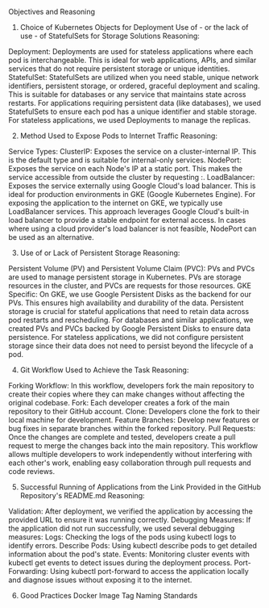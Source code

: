 Objectives and Reasoning
1. Choice of Kubernetes Objects for Deployment
Use of - or the lack of use - of StatefulSets for Storage Solutions
Reasoning:

Deployment: Deployments are used for stateless applications where each pod is interchangeable. This is ideal for web applications, APIs, and similar services that do not require persistent storage or unique identities.
StatefulSet: StatefulSets are utilized when you need stable, unique network identifiers, persistent storage, or ordered, graceful deployment and scaling. This is suitable for databases or any service that maintains state across restarts.
For applications requiring persistent data (like databases), we used StatefulSets to ensure each pod has a unique identifier and stable storage. For stateless applications, we used Deployments to manage the replicas.

2. Method Used to Expose Pods to Internet Traffic
Reasoning:

Service Types:
ClusterIP: Exposes the service on a cluster-internal IP. This is the default type and is suitable for internal-only services.
NodePort: Exposes the service on each Node's IP at a static port. This makes the service accessible from outside the cluster by requesting <NodeIP>:<NodePort>.
LoadBalancer: Exposes the service externally using Google Cloud's load balancer. This is ideal for production environments in GKE (Google Kubernetes Engine).
For exposing the application to the internet on GKE, we typically use LoadBalancer services. This approach leverages Google Cloud's built-in load balancer to provide a stable endpoint for external access. In cases where using a cloud provider's load balancer is not feasible, NodePort can be used as an alternative.

3. Use of or Lack of Persistent Storage
Reasoning:

Persistent Volume (PV) and Persistent Volume Claim (PVC): PVs and PVCs are used to manage persistent storage in Kubernetes. PVs are storage resources in the cluster, and PVCs are requests for those resources.
GKE Specific: On GKE, we use Google Persistent Disks as the backend for our PVs. This ensures high availability and durability of the data.
Persistent storage is crucial for stateful applications that need to retain data across pod restarts and rescheduling. For databases and similar applications, we created PVs and PVCs backed by Google Persistent Disks to ensure data persistence. For stateless applications, we did not configure persistent storage since their data does not need to persist beyond the lifecycle of a pod.

4. Git Workflow Used to Achieve the Task
Reasoning:

Forking Workflow: In this workflow, developers fork the main repository to create their copies where they can make changes without affecting the original codebase.
Fork: Each developer creates a fork of the main repository to their GitHub account.
Clone: Developers clone the fork to their local machine for development.
Feature Branches: Develop new features or bug fixes in separate branches within the forked repository.
Pull Requests: Once the changes are complete and tested, developers create a pull request to merge the changes back into the main repository.
This workflow allows multiple developers to work independently without interfering with each other's work, enabling easy collaboration through pull requests and code reviews.

5. Successful Running of Applications from the Link Provided in the GitHub Repository's README.md
Reasoning:

Validation: After deployment, we verified the application by accessing the provided URL to ensure it was running correctly.
Debugging Measures: If the application did not run successfully, we used several debugging measures:
Logs: Checking the logs of the pods using kubectl logs to identify errors.
Describe Pods: Using kubectl describe pods to get detailed information about the pod's state.
Events: Monitoring cluster events with kubectl get events to detect issues during the deployment process.
Port-Forwarding: Using kubectl port-forward to access the application locally and diagnose issues without exposing it to the internet.

6. Good Practices
Docker Image Tag Naming Standards